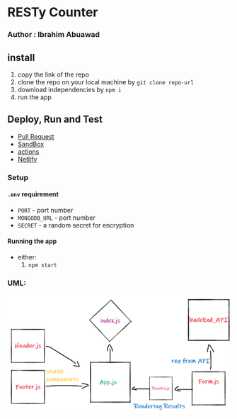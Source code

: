 # RESTy Counter

### Author : Ibrahim Abuawad

## install

1. copy the link of the repo
1. clone the repo on your local machine by `git clone repo-url`
1. download independencies by `npm i`
1. run the app

## Deploy, Run and Test

- [Pull Request](https://github.com/IbrahimAbuawad/counter/pull/2)
- [SandBox](https://codesandbox.io/s/thirsty-bose-snkn4)
- [actions](https://github.com/IbrahimAbuawad/counter/actions)
- [Netlify](https://wonderful-yalow-530307.netlify.app)

### Setup

#### `.env` requirement

- `PORT` - port number
- `MONGODB_URL` - port number
- `SECRET` - a random secret for encryption

#### Running the app

- either:
  1. `npm start`

### UML:

![uml](./assets/counter.png)
